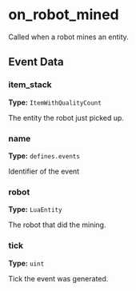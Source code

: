 # on_robot_mined

Called when a robot mines an entity.

## Event Data

### item_stack

**Type:** `ItemWithQualityCount`

The entity the robot just picked up.

### name

**Type:** `defines.events`

Identifier of the event

### robot

**Type:** `LuaEntity`

The robot that did the mining.

### tick

**Type:** `uint`

Tick the event was generated.

